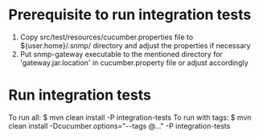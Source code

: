 # Prerequisite to run integration tests #
1. Copy src/test/resources/cucumber.properties file to ${user.home}/.snmp/ directory and adjust the properties if necessary
2. Put snmp-gateway executable to the mentioned directory for 'gateway.jar.location' in cucumber.property file or adjust accordingly

# Run integration tests #
To run all:
$ mvn clean install -P integration-tests
To run with tags:
$ mvn clean install -Dcucumber.options="--tags @..." -P integration-tests
